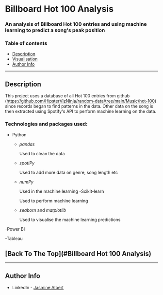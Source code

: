 # Billboard Hot 100 Analysis
### An analysis of Billboard Hot 100 entries and using machine learning to predict a song's peak position

### Table of contents
- [Description](#description)
- [Visualisation](#Visualisation)
- [Author Info](#author-info)

---
## Description
This project uses a database of all Hot 100 entries from github (https://github.com/HipsterVizNinja/random-data/tree/main/Music/hot-100) since records began to find patterns in the data. Other data on the song is then extracted using Spotify's API to perform machine learning on the data.

### Technologies and packages used:
- Python
  - *pandas*
  
    Used to clean the data
  - *spotiPy*
  
    Used to add more data on genre, song length etc
  - *numPy*
  
    Used in the machine learning
  -Scikit-learn
  
    Used to perform machine learning
  - *seaborn* and *matplotlib*
    
    Used to visualise the machine learning predictions

-Power BI

-Tableau

[Back To The Top](#Billboard Hot 100 Analysis)
---


---
## Author Info

- LinkedIn - [Jasmine Albert](https://www.linkedin.com/in/jasmine-albert-99029b207/)

  
